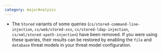 ```yaml
---
category: majorAnalysis
---
```

* The `Stored` variants of some queries (`cs/stored-command-line-injection`, `cs/web/stored-xss`, `cs/stored-ldap-injection`, `cs/xml/stored-xpath-injection`) have been removed. If you were using these queries, their results can be restored by enabling the `file` and `database` threat models in your threat model configuration.

